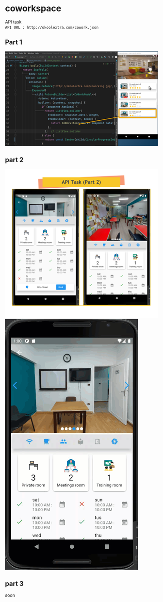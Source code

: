 # coworkspace

API task <br>
``
API URL : http://okoolextra.com/cowork.json
``

## Part 1
![part1](https://github.com/Ayman-Shehata/coworkspace/blob/cd3862c2473f2ed538707f7874bd544701bdb6b7/assets/images/2022-08-10_00-33-57.png)


## part 2 
![part2](https://github.com/Ayman-Shehata/coworkspace/blob/master/assets/images/2022-08-11_03-43-57.png)
![part2](https://github.com/Ayman-Shehata/coworkspace/blob/master/assets/images/preview.gif)
## part 3
soon
